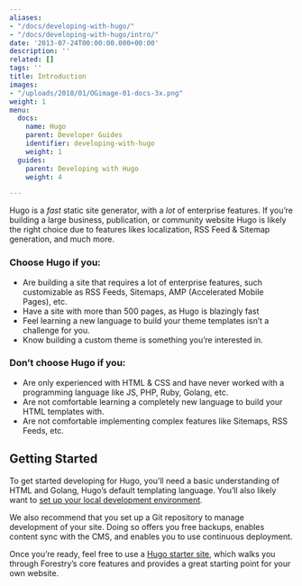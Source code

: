 ```yaml
---
aliases:
- "/docs/developing-with-hugo/"
- "/docs/developing-with-hugo/intro/"
date: '2013-07-24T00:00:00.000+00:00'
description: ''
related: []
tags: ''
title: Introduction
images:
- "/uploads/2018/01/OGimage-01-docs-3x.png"
weight: 1
menu:
  docs:
    name: Hugo
    parent: Developer Guides
    identifier: developing-with-hugo
    weight: 1
  guides:
    parent: Developing with Hugo
    weight: 4

---
```

Hugo is a *fast* static site generator, with a *lot* of enterprise features. If you’re building a large business, publication, or community website Hugo is likely the right choice due to features likes localization, RSS Feed & Sitemap generation, and much more.

### Choose Hugo if you:

* Are building a site that requires a lot of enterprise features, such customizable as RSS Feeds, Sitemaps, AMP (Accelerated Mobile Pages), etc.
* Have a site with more than 500 pages, as Hugo is blazingly fast
* Feel learning a new language to build your theme templates isn’t a challenge for you.
* Know building a custom theme is something you’re interested in.

### Don’t choose Hugo if you:

* Are only experienced with HTML & CSS and have never worked with a programming language like JS, PHP, Ruby, Golang, etc.
* Are not comfortable learning a completely new language to build your HTML templates with.
* Are not comfortable implementing complex features like Sitemaps, RSS Feeds, etc.

## Getting Started
To get started developing for Hugo, you’ll need a basic understanding of HTML and Golang, Hugo’s default templating language. You’ll also likely want to [set up your local development environment][1].

We also recommend that you set up a Git repository to manage development of your site. Doing so offers you free backups, enables content sync with the CMS, and enables you to use continuous deployment.

Once you’re ready, feel free to use a [Hugo starter site](/starters/), which walks you through Forestry’s core features and provides a great starting point for your own website.

[1]:	/docs/guides/developing-with-hugo/local-development